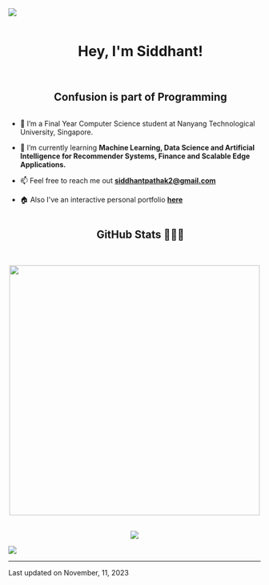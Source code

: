 <!---
siddhantpathakk/siddhantpathakk is a ✨ special ✨ repository because its `README.md` (this file) appears on your GitHub profile
You can click the Preview link to take a look at your changes.
--->

<!--horizontal divider(gradiant)-->
<img src="https://user-images.githubusercontent.com/73097560/115834477-dbab4500-a447-11eb-908a-139a6edaec5c.gif">
<!--h1 without bottom border-->
<div id="user-content-toc">
  <ul align="center">
    <summary><h1 style="display: inline-block">Hey, I'm Siddhant!</h1></summary>
  </ul>
</div>


<!--h2 without bottom border-->
<div id="user-content-toc">
  <ul align="center">
    <summary><h2 style="display: inline-block">Confusion is part of Programming</h2></summary>
  </ul>
</div>


<!--Intro start-->
- 🔭 I’m a Final Year Computer Science student at Nanyang Technological University, Singapore.

- 🌱 I’m currently learning **Machine Learning, Data Science and Artificial Intelligence for Recommender Systems, Finance and Scalable Edge Applications.**

- 📫 Feel free to reach me out **siddhantpathak2@gmail.com**

- 🏠 Also I've an interactive personal portfolio **[here](https://siddhantpathakk.github.io)**
<!--Intro end-->
<div id="user-content-toc">
  <ul align="center">
    <summary><h2 style="display: inline-block">GitHub Stats 👨🏻‍💻</h2></summary>
  </ul>
</div>
<br>
<div align="center">
<a href="https://github.com/0xabdulkhalid/">
  <img src="https://github-readme-stats.vercel.app/api?username=siddhantpathakk&include_all_commits=true&count_private=true&show_icons=true&text_color=D3D3D3&bg_color=0,000000,130F40" width="500"/>
</a>
</div>

<br>





<!--profile visit count-->
<div align="center">
  
[![](https://visitcount.itsvg.in/api?id=siddhantpathakk&icon=3&color=6)](https://visitcount.itsvg.in)
  
</div>

<!--horizontal divider(gradiant)-->
<img src="https://user-images.githubusercontent.com/73097560/115834477-dbab4500-a447-11eb-908a-139a6edaec5c.gif">

----------------------------------------------------------------------
Last updated on November, 11, 2023

